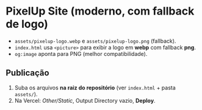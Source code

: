 # PixelUp Site (moderno, com fallback de logo)

- `assets/pixelup-logo.webp` e `assets/pixelup-logo.png` (fallback).
- `index.html` usa `<picture>` para exibir a logo em **webp** com fallback **png**.
- `og:image` aponta para PNG (melhor compatibilidade).

## Publicação
1) Suba os arquivos **na raiz do repositório** (ver `index.html` + pasta `assets/`).
2) Na Vercel: *Other/Static*, Output Directory vazio, **Deploy**.
